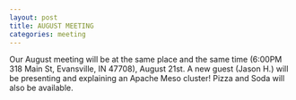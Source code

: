 ```yaml
---
layout: post
title: AUGUST MEETING
categories: meeting
---
```


Our August meeting will be at the same place and the same time (6:00PM 318 Main St, Evansville, IN 47708), August 21st.  A new guest (Jason H.) will be presenting and explaining an Apache Meso cluster!  Pizza and Soda will also be available.  
